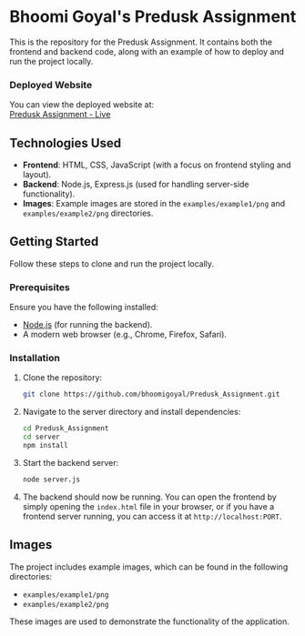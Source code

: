 # Bhoomi Goyal's Predusk Assignment

This is the repository for the Predusk Assignment. It contains both the frontend and backend code, along with an example of how to deploy and run the project locally.

### Deployed Website

You can view the deployed website at:  
[Predusk Assignment - Live](https://predusk-assignment.onrender.com)

## Technologies Used

- **Frontend**: HTML, CSS, JavaScript (with a focus on frontend styling and layout).
- **Backend**: Node.js, Express.js (used for handling server-side functionality).
- **Images**: Example images are stored in the `examples/example1/png` and `examples/example2/png` directories.

## Getting Started

Follow these steps to clone and run the project locally.

### Prerequisites

Ensure you have the following installed:
- [Node.js](https://nodejs.org/en/) (for running the backend).
- A modern web browser (e.g., Chrome, Firefox, Safari).

### Installation

1. Clone the repository:
    ```bash
    git clone https://github.com/bhoomigoyal/Predusk_Assignment.git
    ```

2. Navigate to the server directory and install dependencies:
    ```bash
    cd Predusk_Assignment
    cd server
    npm install
    ```

3. Start the backend server:
    ```bash
    node server.js
    ```

4. The backend should now be running. You can open the frontend by simply opening the `index.html` file in your browser, or if you have a frontend server running, you can access it at `http://localhost:PORT`.

## Images

The project includes example images, which can be found in the following directories:

- `examples/example1/png`
- `examples/example2/png`

These images are used to demonstrate the functionality of the application.





